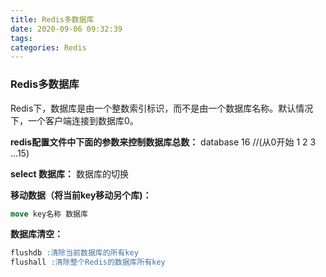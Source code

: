 ```yaml
---
title: Redis多数据库
date: 2020-09-06 09:32:39
tags: 
categories: Redis
---
```


<!--more-->

### Redis多数据库

Redis下，数据库是由一个整数索引标识，而不是由一个数据库名称。默认情况下，一个客户端连接到数据库0。

**redis配置文件中下面的参数来控制数据库总数：** database 16 //\(从0开始 1 2 3 …15\)

**select 数据库：** 数据库的切换

**移动数据（将当前key移动另个库\)：**

```sql
move key名称 数据库
```

**数据库清空：**

```sql
flushdb :清除当前数据库的所有key
flushall :清除整个Redis的数据库所有key
```